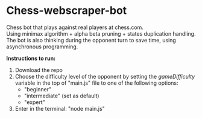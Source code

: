# Chess-webscraper-bot
Chess bot that plays against real players at chess.com.<br>
Using minimax algorithm + alpha beta pruning + states duplication handling.<br>
The bot is also thinking during the opponent turn to save time, using asynchronous programming.

<b>Instructions to run:</b>
1) Download the repo
2) Choose the difficulty level of the opponent by setting the <i>gameDifficulty</i> variable in the top of "main.js" file to one of the following options:
   - "beginner"
   - "intermediate" (set as default)
   - "expert"
3) Enter in the terminal: "node main.js"
